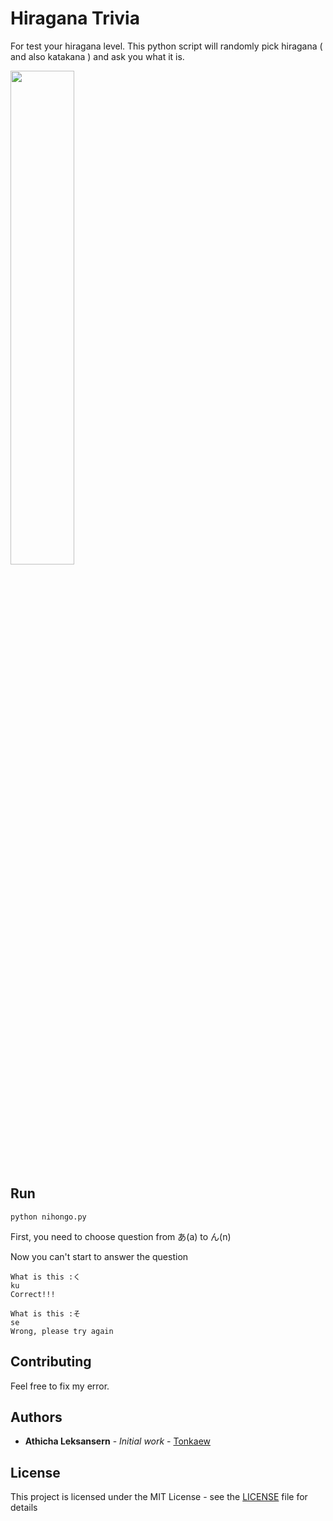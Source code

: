 # Hiragana Trivia

For test your hiragana level. This python script will randomly pick hiragana ( and also katakana ) and ask you what it is.

<img src="https://upload.wikimedia.org/wikipedia/commons/thumb/2/28/Table_hiragana.svg/768px-Table_hiragana.svg.png" width="45%"></img>

## Run

```
python nihongo.py
```

First, you need to choose question from あ(a) to ん(n)

Now you can't start to answer the question

```
What is this :く
ku
Correct!!!
```
```
What is this :そ
se
Wrong, please try again
```

## Contributing

Feel free to fix my error.

## Authors

* **Athicha Leksansern** - *Initial work* - [Tonkaew](https://github.com/tonkaew131)

## License

This project is licensed under the MIT License - see the [LICENSE](LICENSE) file for details
